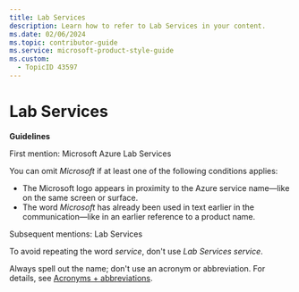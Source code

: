 ```yaml
---
title: Lab Services
description: Learn how to refer to Lab Services in your content.
ms.date: 02/06/2024
ms.topic: contributor-guide
ms.service: microsoft-product-style-guide
ms.custom:
  - TopicID 43597
---
```



# Lab Services

**Guidelines**

First mention: Microsoft Azure Lab Services

You can omit *Microsoft* if at least one of the following conditions applies:

- The Microsoft logo appears in proximity to the Azure service name—like on the same screen or surface.
- The word *Microsoft* has already been used in text earlier in the communication—like in an earlier reference to a product name.

Subsequent mentions: Lab Services

To avoid repeating the word *service*, don't use *Lab Services service*.

Always spell out the name; don't use an acronym or abbreviation. For details, see [Acronyms + abbreviations](~\acronyms-and-abbreviations.md).

